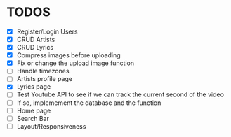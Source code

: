 # TODOS

- [x] Register/Login Users
- [x] CRUD Artists
- [x] CRUD Lyrics
- [x] Compress images before uploading
- [x] Fix or change the upload image function
- [ ] Handle timezones
- [ ] Artists profile page
- [x] Lyrics page
- [ ] Test Youtube API to see if we can track the current second of the video
- [ ] If so, implemement the database and the function
- [ ] Home page
- [ ] Search Bar
- [ ] Layout/Responsiveness
